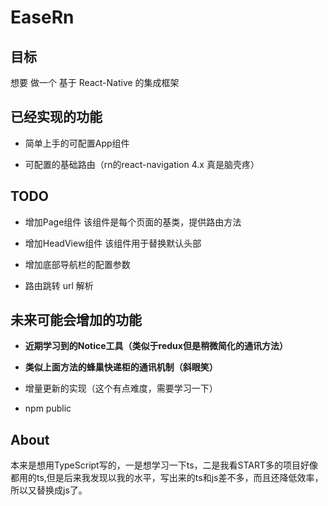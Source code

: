 # EaseRn

## 目标

想要 做一个 基于 React-Native 的集成框架 

## 已经实现的功能

* 简单上手的可配置App组件

* 可配置的基础路由（rn的react-navigation 4.x 真是脑壳疼）

## TODO

* 增加Page组件 该组件是每个页面的基类，提供路由方法

* 增加HeadView组件 该组件用于替换默认头部

* 增加底部导航栏的配置参数 

* 路由跳转 url 解析

## 未来可能会增加的功能

* **近期学习到的Notice工具（类似于redux但是稍微简化的通讯方法）**

* **类似上面方法的蜂巢快递柜的通讯机制（斜眼笑）**

* 增量更新的实现（这个有点难度，需要学习一下）

* npm public

## About 

本来是想用TypeScript写的，一是想学习一下ts，二是我看START多的项目好像都用的ts,但是后来我发现以我的水平，写出来的ts和js差不多，而且还降低效率，所以又替换成js了。
